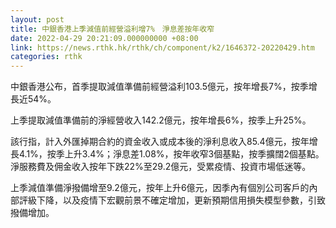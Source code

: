 ```yaml
---
layout: post
title: 中銀香港上季減值前經營溢利增7%　淨息差按年收窄
date: 2022-04-29 20:21:09.000000000 +08:00
link: https://news.rthk.hk/rthk/ch/component/k2/1646372-20220429.htm
categories: rthk
---
```


中銀香港公布，首季提取減值準備前經營溢利103.5億元，按年增長7%，按季增長近54%。

上季提取減值準備前的淨經營收入142.2億元，按年增長6%，按季上升25%。

該行指，計入外匯掉期合約的資金收入或成本後的淨利息收入85.4億元，按年增長4.1%，按季上升3.4%；淨息差1.08%，按年收窄3個基點，按季擴闊2個基點。淨服務費及佣金收入按年下跌22%至29.2億元，受累疫情、投資市場低迷等。

上季減值準備淨撥備增至9.2億元，按年上升6億元，因季內有個別公司客戶的內部評級下降，以及疫情下宏觀前景不確定增加，更新預期信用損失模型參數，引致撥備增加。
